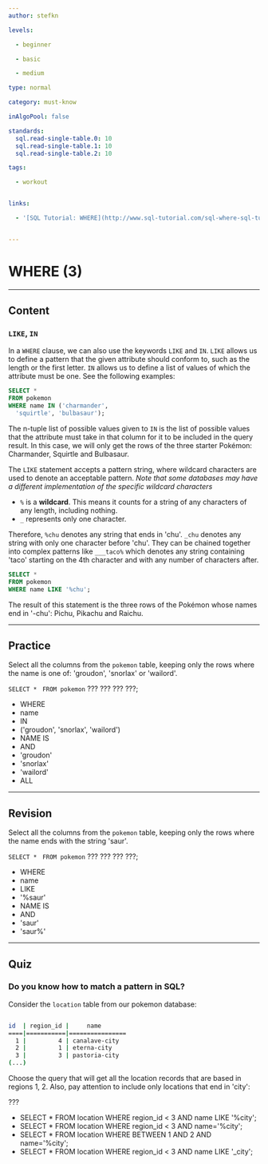 ```yaml
---
author: stefkn

levels:

  - beginner

  - basic

  - medium

type: normal

category: must-know

inAlgoPool: false

standards:
  sql.read-single-table.0: 10
  sql.read-single-table.1: 10
  sql.read-single-table.2: 10

tags:

  - workout


links:

  - '[SQL Tutorial: WHERE](http://www.sql-tutorial.com/sql-where-sql-tutorial/){website}'


---
```


# WHERE (3)

---
## Content

### `LIKE`, `IN`

In a `WHERE` clause, we can also use the keywords `LIKE` and `IN`. `LIKE` allows us to define a pattern that the given attribute should conform to, such as the length or the first letter. `IN` allows us to define a list of values of which the attribute must be one. See the following examples:

```sql
SELECT *
FROM pokemon
WHERE name IN ('charmander',
  'squirtle', 'bulbasaur');
```

The n-tuple list of possible values given to `IN` is the list of possible values that the attribute must take in that column for it to be included in the query result. In this case, we will only get the rows of the three starter Pokémon: Charmander, Squirtle and Bulbasaur.

The `LIKE` statement accepts a pattern string, where wildcard characters are used to denote an acceptable pattern. *Note that some databases may have a different implementation of the specific wildcard characters*

 - `%` is a **wildcard**. This means it counts for a string of any characters of any length, including nothing.
 - `_` represents only one character.

Therefore, `%chu` denotes any string that ends in 'chu'. `_chu` denotes any string with only one character before 'chu'. They can be chained together into complex patterns like `___taco%` which denotes any string containing 'taco' starting on the 4th character and with any number of characters after.

```sql
SELECT *
FROM pokemon
WHERE name LIKE '%chu';
```

The result of this statement is the three rows of the Pokémon whose names end in '-chu': Pichu, Pikachu and Raichu.

---
## Practice

Select all the columns from the `pokemon` table, keeping only the rows where the name is one of: 'groudon', 'snorlax' or 'wailord'.

`SELECT * `
`FROM pokemon`
??? ??? ??? ???;


* WHERE
* name
* IN
* ('groudon', 'snorlax', 'wailord')
* NAME IS
* AND
* 'groudon'
* 'snorlax'
* 'wailord'
* ALL

---
## Revision

Select all the columns from the `pokemon` table, keeping only the rows where the name ends with the string 'saur'.

`SELECT * `
`FROM pokemon`
??? ??? ??? ???;


* WHERE
* name
* LIKE
* '%saur'
* NAME IS
* AND
* 'saur'
* 'saur%'

---
## Quiz
### Do you know how to match a pattern in SQL?
Consider the `location` table from our pokemon database:


```bash

id  | region_id |     name           
====|===========|================
  1 |         4 | canalave-city
  2 |         1 | eterna-city
  3 |         3 | pastoria-city
(...)

```

Choose the query that will get all the location records that are based in regions 1, 2. Also, pay attention to include only locations that end in 'city':

 ???

* SELECT * FROM location WHERE region_id < 3 AND name LIKE '%city';
* SELECT * FROM location WHERE region_id < 3 AND name='%city';
* SELECT * FROM location WHERE BETWEEN 1 AND 2 AND name='%city';
* SELECT * FROM location WHERE region_id < 3 AND name LIKE '_city';
